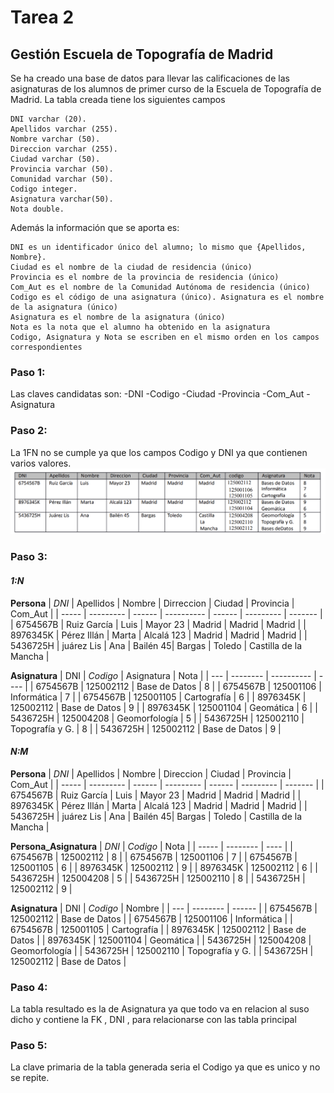 # Tarea 2
## Gestión Escuela de Topografía de Madrid
Se ha creado una base de datos para llevar las calificaciones de las asignaturas de los alumnos de primer curso de la Escuela de Topografía de Madrid. La tabla creada tiene los siguientes campos

    DNI varchar (20).
    Apellidos varchar (255).
    Nombre varchar (50).
    Direccion varchar (255).
    Ciudad varchar (50).
    Provincia varchar (50).
    Comunidad varchar (50).
    Codigo integer.
    Asignatura varchar(50).
    Nota double.

Además la información que se aporta es:

    DNI es un identificador único del alumno; lo mismo que {Apellidos, Nombre}.
    Ciudad es el nombre de la ciudad de residencia (único)
    Provincia es el nombre de la provincia de residencia (único)
    Com_Aut es el nombre de la Comunidad Autónoma de residencia (único)
    Codigo es el código de una asignatura (único). Asignatura es el nombre de la asignatura (único)
    Asignatura es el nombre de la asignatura (único)
    Nota es la nota que el alumno ha obtenido en la asignatura
    Codigo, Asignatura y Nota se escriben en el mismo orden en los campos correspondientes
    
### Paso 1: 
   Las claves candidatas son: 
    -DNI 
    -Codigo
    -Ciudad
    -Provincia
    -Com_Aut
    -Asignatura

### Paso 2:
  La 1FN no se cumple ya que los campos Codigo y DNI ya que contienen varios valores.
![image](./tabla_2.png)
  
### Paso 3:
#### *1:N*<br/>
  **Persona**
  | *DNI* | Apellidos | Nombre | Dirreccion | Ciudad | Provincia | Com_Aut |
  | ----- | --------- | ------ | ---------- | ------ | --------- | ------- |
  | 6754567B | Ruiz García | Luis | Mayor 23 | Madrid | Madrid | Madrid |
  | 8976345K | Pérez Illán | Marta | Alcalá 123 | Madrid | Madrid | Madrid |
  | 5436725H | juárez Lis | Ana | Bailén  45| Bargas | Toledo | Castilla de la Mancha |

  
  **Asignatura**
  | DNI | *Codigo* | Asignatura | Nota |
  | --- | -------- | ---------- | ---- |
  | 6754567B | 125002112 | Base de Datos | 8 |
  | 6754567B | 125001106 | Informática | 7 |
  | 6754567B | 125001105 | Cartografía | 6 |
  | 8976345K | 125002112 | Base de Datos | 9 |
  | 8976345K | 125001104 | Geomática | 6 |
  | 5436725H | 125004208 | Geomorfología | 5 |
  | 5436725H | 125002110 | Topografía y G. | 8 |
  | 5436725H | 125002112 | Base de Datos | 9 |

#### *N:M*<br/>
  **Persona**
  | *DNI* | Apellidos | Nombre | Direccion | Ciudad | Provincia | Com_Aut |
  | ----- | --------- | ------ | --------- | ------ | --------- | ------- |
  | 6754567B | Ruiz García | Luis | Mayor 23 | Madrid | Madrid | Madrid |
  | 8976345K | Pérez Illán | Marta | Alcalá 123 | Madrid | Madrid | Madrid |
  | 5436725H | juárez Lis | Ana | Bailén  45| Bargas | Toledo | Castilla de la Mancha |

  **Persona_Asignatura**
  | *DNI* | *Codigo* | Nota |
  | ----- | -------- | ---- |
  | 6754567B | 125002112 | 8 |
  | 6754567B | 125001106 | 7 |
  | 6754567B | 125001105 | 6 |
  | 8976345K | 125002112 | 9 |
  | 8976345K | 125002112 | 6 |
  | 5436725H | 125004208 | 5 |
  | 5436725H | 125002110 | 8 |
  | 5436725H | 125002112 | 9 |
  
  **Asignatura**
  | DNI | *Codigo* | Nombre |
  | --- | -------- | ------ |
  | 6754567B | 125002112 | Base de Datos |
  | 6754567B | 125001106 | Informática |
  | 6754567B | 125001105 | Cartografía |
  | 8976345K | 125002112 | Base de Datos |
  | 8976345K | 125001104 | Geomática |
  | 5436725H | 125004208 | Geomorfología |
  | 5436725H | 125002110 | Topografía y G. |
  | 5436725H | 125002112 | Base de Datos |

### Paso 4:
  La tabla resultado es la de Asignatura ya que todo va en relacion al suso dicho y contiene la FK , DNI , para relacionarse con las tabla principal
    
### Paso 5:
  La clave primaria de la tabla generada seria el Codigo ya que es unico y no se repite.
